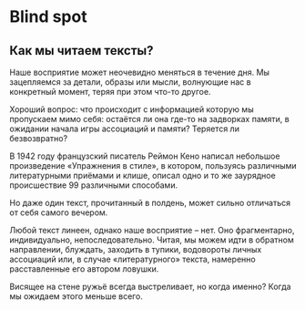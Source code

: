 # Blind spot

## Как мы читаем тексты?

Наше восприятие может неочевидно меняться в течение дня. Мы зацепляемся за детали, образы или мысли, волнующие нас в конкретный момент, теряя при этом что-то другое.

Хороший вопрос: что происходит с информацией которую мы пропускаем мимо себя: остаётся ли она где-то на задворках памяти, в ожидании начала игры ассоциаций и памяти? Теряется ли безвозвратно?

В 1942 году французский писатель Реймон Кено написал небольшое произведение «Упражнения в стиле», в котором, пользуясь различными литературными приёмами и клише, описал одно и то же заурядное происшествие 99 различными способами.

Но даже один текст, прочитанный в полдень, может сильно отличаться от себя самого вечером.

Любой текст линеен, однако наше восприятие – нет. Оно фрагментарно, индивидуально, непоследовательно. Читая, мы можем идти в обратном направлении, блуждать, заходить в тупики, водовороты личных ассоциаций или, в случае «литературного» текста, намеренно расставленные его автором ловушки.

Висящее на стене ружьё всегда выстреливает, но когда именно? Когда мы ожидаем этого меньше всего.
